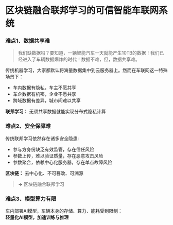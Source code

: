 # 区块链融合联邦学习的可信智能车联网系统

### 难点1、数据共享难

> 我们缺数据吗？要知道，一辆智能汽车一天就能产生10TB的数据！我们已经进入了车辆数据爆炸的时代！数据不难，但，数据共享难。

传统机器学习，大家都默认将海量数据集中到云服务器上。然而在车联网这一特殊场景下：

- 车内数据有隐私，车主不愿共享
- 车企数据有机密，企业不愿共享
- 跨域数据有差异，城市间难以共享

**联邦学习：** 无须共享数据就能实现分布式隐私计算

### 难点2、安全保障难

传统联邦学习依然存在诸多安全隐患:

- 参与方身份缺乏有效监管，存在信任风险
- 参数上传，难以验证质量，存在恶意攻击风险
- 参数聚合，依赖中心化服务器，存在单点故障风险

**区块链：** 去中心化、不可篡改、可溯源  

> **->** 区块链融合联邦学习

### 难点3、模型算力有限

车内部署AI模型，车辆本身的存储、算力、能耗受到限制：  
**轻量化AI模型，加速训练与推理**
